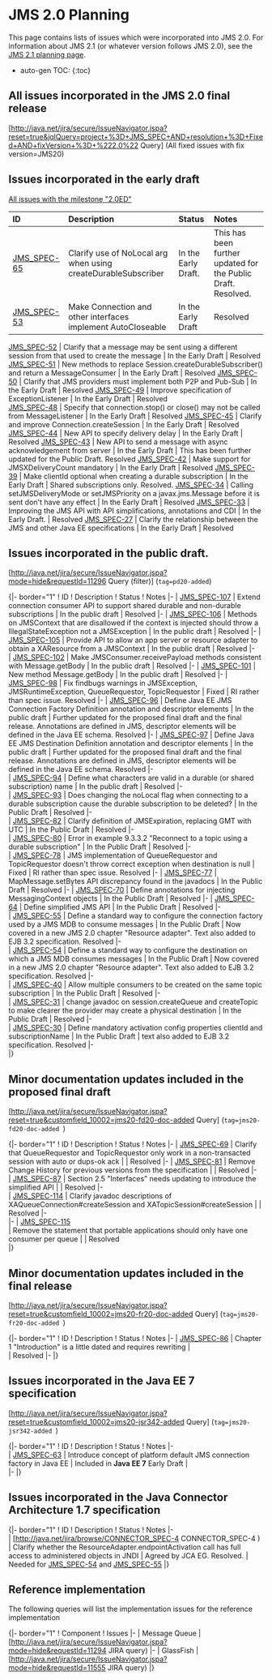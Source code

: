 # JMS 2.0 Planning

This page contains lists of issues which were incorporated into JMS 2.0. For information about JMS 2.1 (or whatever version follows JMS 2.0), see the [JMS 2.1 planning page](/jms-spec/pages/JMS21Planning).

* auto-gen TOC:
{:toc}

## All issues incorporated in the JMS 2.0 final release 

[http://java.net/jira/secure/IssueNavigator.jspa?reset=true&jqlQuery=project+%3D+JMS_SPEC+AND+resolution+%3D+Fixed+AND+fixVersion+%3D+%222.0%22  Query]  (All fixed issues with fix version=JMS20)

## Issues incorporated in the early draft 

[All issues with the milestone "2.0ED"](https://github.com/javaee/jms-spec/issues?q=is%3Aclosed+milestone%3A2.0ED)

ID | Description | Status | Notes
:--- | :--- | :--- | :---
[JMS_SPEC-65](https://github.com/javaee/jms-spec/issues/65) | Clarify use of NoLocal arg when using createDurableSubscriber | In the Early Draft. | This has been further updated for the Public Draft. Resolved.
[JMS_SPEC-53](https://github.com/javaee/jms-spec/issues/53) | Make Connection and other interfaces implement AutoCloseable | In the Early Draft | Resolved
[JMS_SPEC-52](https://github.com/javaee/jms-spec/issues/52)
| Clarify that a message may be sent using a different session from that used to create the message | In the Early Draft | Resolved
[JMS_SPEC-51](https://github.com/javaee/jms-spec/issues/51) | New methods to replace Session.createDurableSubscriber() and return a MessageConsumer | In the Early Draft | Resolved
[JMS_SPEC-50](https://github.com/javaee/jms-spec/issues/50) | Clarify that JMS providers must implement both P2P and Pub-Sub | In the Early Draft | Resolved
[JMS_SPEC-49](https://github.com/javaee/jms-spec/issues/49) | Improve specification of ExceptionListener | In the Early Draft | Resolved   
[JMS_SPEC-48](https://github.com/javaee/jms-spec/issues/48) | Specify that connection.stop() or close() may not be called from MessageListener | In the Early Draft | Resolved
[JMS_SPEC-45](https://github.com/javaee/jms-spec/issues/45) | Clarify and improve Connection.createSession | In the Early Draft | Resolved
[JMS_SPEC-44](https://github.com/javaee/jms-spec/issues/44) | New API to specify delivery delay | In the Early Draft | Resolved
[JMS_SPEC-43](https://github.com/javaee/jms-spec/issues/43) | New API to send a message with async acknowledgement from server | In the Early Draft | This has been further updated for the Public Draft. Resolved
[JMS_SPEC-42](https://github.com/javaee/jms-spec/issues/42) | Make support for JMSXDeliveryCount mandatory | In the Early Draft | Resolved
[JMS_SPEC-39](https://github.com/javaee/jms-spec/issues/39) | Make clientId optional when creating a durable subscription | In the Early Draft | Shared subscriptions only. Resolved.
[JMS_SPEC-34](https://github.com/javaee/jms-spec/issues/34) | Calling setJMSDeliveryMode or setJMSPriority on a javax.jms.Message before it is sent don't have any effect | In the Early Draft | Resolved
[JMS_SPEC-33](https://github.com/javaee/jms-spec/issues/33) | Improving the JMS API with API simplifications, annotations and CDI | In the Early Draft.  | Resolved
[JMS_SPEC-27](https://github.com/javaee/jms-spec/issues/27) | Clarify the relationship between the JMS and other Java EE specifications | In the Early Draft | Resolved

## Issues incorporated in the public draft. 

[http://java.net/jira/secure/IssueNavigator.jspa?mode=hide&requestId=11296 Query (filter)] (`tag=pd20-added`)

{|- border="1"
! ID
! Description
! Status
! Notes
|-
| [JMS_SPEC-107](https://github.com/javaee/jms-spec/issues/107)
| Extend connection consumer API to support shared durable and non-durable subscriptions
| In the public draft
| Resolved
|-
| [JMS_SPEC-106](https://github.com/javaee/jms-spec/issues/106)
| Methods on JMSContext that are disallowed if the context is injected should throw a IllegalStateException not a JMSException 
| In the public draft
| Resolved
|-
| [JMS_SPEC-105](https://github.com/javaee/jms-spec/issues/105)
| Provide API to allow an app server or resource adapter to obtain a XAResource from a JMSContext
| In the public draft
| Resolved
|-  
| [JMS_SPEC-102](https://github.com/javaee/jms-spec/issues/102)
| Make JMSConsumer.receivePayload methods consistent with Message.getBody
| In the public draft
|  Resolved
|-
| [JMS_SPEC-101](https://github.com/javaee/jms-spec/issues/101)
| New method Message.getBody
| In the public draft
| Resolved
|-
| [JMS_SPEC-98](https://github.com/javaee/jms-spec/issues/98)
| Fix findbugs warnings in JMSException, JMSRuntimeException, QueueRequestor, TopicRequestor
| Fixed
| RI rather than spec issue. Resolved
|-
| [JMS_SPEC-96](https://github.com/javaee/jms-spec/issues/96)
| Define Java EE JMS Connection Factory Definition annotation and descriptor elements
| In the public draft
| Further updated for the proposed final draft and the final release. Annotations are defined in JMS, descriptor elements will be defined in the Java EE schema. Resolved
|-
| [JMS_SPEC-97](https://github.com/javaee/jms-spec/issues/97)
| Define Java EE JMS Destination Definition annotation and descriptor elements
| In the public draft
| Further updated for the proposed final draft and the final release. Annotations are defined in JMS, descriptor elements will be defined in the Java EE schema. Resolved
|-    
| [JMS_SPEC-94](https://github.com/javaee/jms-spec/issues/94)
| Define what characters are valid in a durable (or shared subscription) name
| In the public draft
|  Resolved
|-  
| [JMS_SPEC-93](https://github.com/javaee/jms-spec/issues/93)
| Does changing the noLocal flag when connecting to a durable subscription cause the durable subscription to be deleted?
| In the Public Draft
| Resolved
|-  
| [JMS_SPEC-82](https://github.com/javaee/jms-spec/issues/82)
| Clarify definition of JMSExpiration, replacing GMT with UTC
| In the Public Draft 
| Resolved
|-  
| [JMS_SPEC-80](https://github.com/javaee/jms-spec/issues/80)
| Error in example 9.3.3.2 "Reconnect to a topic using a durable subscription"
|  In the Public Draft
| Resolved
|-    
| [JMS_SPEC-78](https://github.com/javaee/jms-spec/issues/78)
| JMS implementation of QueueRequestor and TopicRequestor doesn't throw correct exception when destination is null
| Fixed
| RI rather than spec issue. Resolved
|-
| [JMS_SPEC-77](https://github.com/javaee/jms-spec/issues/77)
| MapMessage.setBytes API discrepancy found in the javadocs
|  In the Public Draft
|  Resolved
|-
| [JMS_SPEC-70](https://github.com/javaee/jms-spec/issues/70)
| Define annotations for injecting MessagingContext objects
|  In the Public Draft
| Resolved
|-
| [JMS_SPEC-64](https://github.com/javaee/jms-spec/issues/64)
| Define simplified JMS API
| In the Public Draft
| Resolved
|-  
| [JMS_SPEC-55](https://github.com/javaee/jms-spec/issues/55)
| Define a standard way to configure the connection factory used by a JMS MDB to consume messages
| In the Public Draft
| Now covered in a new JMS 2.0 chapter  "Resource adapter". Text also added to EJB 3.2 specification. Resolved
|-  
| [JMS_SPEC-54](https://github.com/javaee/jms-spec/issues/54)
| Define a standard way to configure the destination on which a JMS MDB consumes messages
| In the Public Draft
| Now covered in a new JMS 2.0 chapter "Resource adapter". Text also added to EJB 3.2 specification. Resolved
|-  
| [JMS_SPEC-40](https://github.com/javaee/jms-spec/issues/40)
| Allow multiple consumers to be created on the same topic subscription
| In the Public Draft
|  Resolved
|-  
| [JMS_SPEC-31](https://github.com/javaee/jms-spec/issues/31)
| change javadoc on session.createQueue and createTopic to make clearer the provider may create a physical destination
| In the Public Draft
| Resolved
|-  
| [JMS_SPEC-30](https://github.com/javaee/jms-spec/issues/30)
| Define mandatory activation config properties clientId and subscriptionName
| In the Public Draft
| text also added to EJB 3.2 specification. Resolved
|-   
|}

## Minor documentation updates included in the proposed final draft 

[http://java.net/jira/secure/IssueNavigator.jspa?reset=true&customfield_10002=jms20-fd20-doc-added Query]  (`tag=jms20-fd20-doc-added `)

{|- border="1"
! ID
! Description
! Status
! Notes
|-
| [JMS_SPEC-69](https://github.com/javaee/jms-spec/issues/69)
| Clarify that QueueRequestor and TopicRequestor only work in a non-transacted session with auto or dups-ok ack
| 
| Resolved
|-
| [JMS_SPEC-81](https://github.com/javaee/jms-spec/issues/81)
| Remove Change History for previous versions from the specification
| 
| Resolved 
|-  
| [JMS_SPEC-87](https://github.com/javaee/jms-spec/issues/87)
| Section 2.5 "Interfaces" needs updating to introduce the simplified API
| 
| Resolved
|-  
| [JMS_SPEC-114](https://github.com/javaee/jms-spec/issues/114)
| Clarify javadoc descriptions of XAQueueConnection#createSession and XATopicSession#createSession
| 
| Resolved
|-  
|-
| [JMS_SPEC-115](https://github.com/javaee/jms-spec/issues/115) <br/>
| Remove the statement that portable applications should only have one consumer per queue
| 
| Resolved  
|}

## Minor documentation updates included in the final release 

[http://java.net/jira/secure/IssueNavigator.jspa?reset=true&customfield_10002=jms20-fr20-doc-added Query]  (`tag=jms20-fr20-doc-added `)

{|- border="1"
! ID
! Description
! Status
! Notes
|-
| [JMS_SPEC-86](https://github.com/javaee/jms-spec/issues/86)
| Chapter 1 "Introduction" is a little dated and requires rewriting
|  
| Resolved
|- 
|}

## Issues incorporated in the Java EE 7 specification 

[http://java.net/jira/secure/IssueNavigator.jspa?reset=true&customfield_10002=jms20-jsr342-added  Query]  (`tag=jms20-jsr342-added `)

{|- border="1"
! ID
! Description
! Status
! Notes
|-  
| [JMS_SPEC-63](https://github.com/javaee/jms-spec/issues/63)
| Introduce concept of platform default JMS connection factory in Java EE
| Included in **Java EE 7** Early Draft
|  
|-
|}

##  Issues incorporated in the Java Connector Architecture 1.7 specification

{|- border="1"
! ID
! Description
! Status
! Notes
|-  
| [http://java.net/jira/browse/CONNECTOR_SPEC-4 CONNECTOR_SPEC-4 )
| Clarify whether the ResourceAdapter.endpointActivation call has full access to administered objects in JNDI
| Agreed by JCA EG. Resolved.
| Needed for  [JMS_SPEC-54](https://github.com/javaee/jms-spec/issues/54) and  [JMS_SPEC-55](https://github.com/javaee/jms-spec/issues/55)
|}

## Reference implementation 

The following queries will list the implementation issues for the reference implementation

{|- border="1"
! Component
! Issues
|-
| Message Queue
| [http://java.net/jira/secure/IssueNavigator.jspa?mode=hide&requestId=11294 JIRA query)
|-
| GlassFish
| [http://java.net/jira/secure/IssueNavigator.jspa?mode=hide&requestId=11555  JIRA query)
|}
